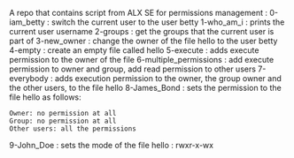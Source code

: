 A repo that contains script from ALX SE for permissions management : 
0-iam_betty : switch the current user to the user betty
1-who_am_i : prints the current user username
2-groups : get the groups that the current user is part of
3-new_owner : change the owner of the file hello to the user betty
4-empty : create an empty file called hello
5-execute : adds execute permission to the owner of the file
6-multiple_permissions : add execute permission to owner and group, add read permission to other users
7-everybody : adds execution permission to the owner, the group owner and the other users, to the file hello
8-James_Bond : sets the permission to the file hello as follows:

    Owner: no permission at all
    Group: no permission at all
    Other users: all the permissions
9-John_Doe : sets the mode of the file hello : rwxr-x-wx
